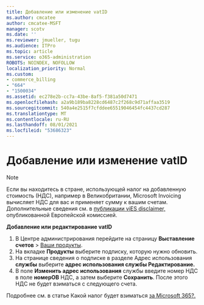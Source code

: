 ```yaml
---
title: Добавление или изменение vatID
ms.author: cmcatee
author: cmcatee-MSFT
manager: scotv
ms.date: ''
ms.reviewer: jmueller, tugu
ms.audience: ITPro
ms.topic: article
ms.service: o365-administration
ROBOTS: NOINDEX, NOFOLLOW
localization_priority: Normal
ms.custom:
- commerce_billing
- "664"
- "1500034"
ms.assetid: ec278e2b-cc7a-43be-8af5-f381a50d7471
ms.openlocfilehash: a2a9b189ba8228cd6487c2f268c9d71affaa3519
ms.sourcegitcommit: 540a4e2515f7cfddee65519046454fc4437cd287
ms.translationtype: MT
ms.contentlocale: ru-RU
ms.lasthandoff: 08/01/2021
ms.locfileid: "53686323"
---
```

# <a name="how-to-add-or-edit-a-vatid"></a>Добавление или изменение vatID

> [!NOTE]
> Если вы находитесь в стране, использующей налог на добавленную стоимость (НДС), например в Великобритании, Microsoft Invoicing вычисляет НДС для вас и применяет сумму к вашим счетам. Дополнительные сведения см. в [публикации viES disclaimer,](https://go.microsoft.com/fwlink/p/?LinkID=841741) опубликованной Европейской комиссией.

**Добавление или редактирование vatID**

1. В Центре администрирования перейдите на страницу **Выставление счетов** \> [Ваши продукты](https://go.microsoft.com/fwlink/p/?linkid=842054).
2. На вкладке **Продукты** выберите подписку, которую нужно обновить.
3. На странице сведения о подписке в разделе Адрес использования **службы** выберите **адрес использования службы Редактирование.**
4. В поле **Изменить адрес использования** службы введите номер НДС в поле **номерОВ** НДС, а затем выберите **Сохранить**. После этого НДС не будет взиматься с следующего счета.

Подробнее см. в статье Какой налог будет взиматься [за Microsoft 365?.](/microsoft-365/commerce/billing-and-payments/tax-information#what-tax-will-i-be-charged)